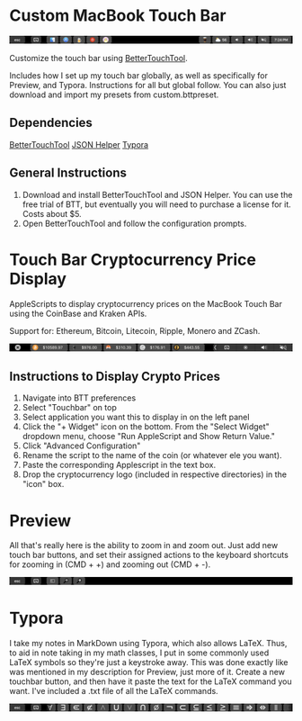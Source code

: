 # Custom MacBook Touch Bar

![Global Interface](img/global.png)

Customize the touch bar using [BetterTouchTool](https://www.boastr.net).

Includes how I set up my touch bar globally, as well as specifically for Preview, and Typora. Instructions for all but global follow. You can also just download and import my presets from custom.bttpreset.

## Dependencies

[BetterTouchTool](https://www.boastr.net)
[JSON Helper](http://www.mousedown.net/mouseware/JSONHelper.html)
[Typora](https://typora.io)

## General Instructions
1. Download and install BetterTouchTool and JSON Helper. You can use the free trial of BTT, but eventually you will need to purchase a license for it. Costs about $5. 
2. Open BetterTouchTool and follow the configuration prompts.

# Touch Bar Cryptocurrency Price Display

AppleScripts to display cryptocurrency prices on the MacBook Touch Bar using the CoinBase and Kraken APIs. 

Support for: Ethereum, Bitcoin, Litecoin, Ripple, Monero and ZCash. 

![Interface Preview](img/preview.png)

## Instructions to Display Crypto Prices
1. Navigate into BTT preferences
2. Select "Touchbar" on top
3. Select application you want this to display in on the left panel
4. Click the "+ Widget" icon on the bottom. From the "Select Widget" dropdown menu, choose "Run AppleScript and Show Return Value."
5. Click "Advanced Configuration"
6. Rename the script to the name of the coin (or whatever ele you want).
7. Paste the corresponding Applescript in the text box.
8. Drop the cryptocurrency logo (included in respective directories) in the "icon" box.

# Preview

All that's really here is the ability to zoom in and zoom out. Just add new touch bar buttons, and set their assigned actions to the keyboard shortcuts for zooming in (CMD + +) and zooming out (CMD + -).

![Preview Interface](img/prev_pic.png)

# Typora

I take my notes in MarkDown using Typora, which also allows LaTeX. Thus, to aid in note taking in my math classes, I put in some commonly used LaTeX symbols so they're just a keystroke away. This was done exactly like was mentioned in my description for Preview, just more of it. Create a new touchbar button, and then have it paste the text for the LaTeX command you want. I've included a .txt file of all the LaTeX commands.

![Typora Interface](img/typora_pic.png)
